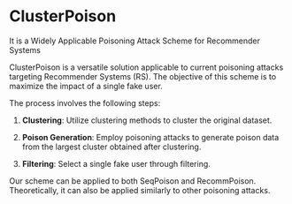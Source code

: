 # ClusterPoison

It is a Widely Applicable Poisoning Attack Scheme for Recommender Systems

ClusterPoison is a versatile solution applicable to current poisoning attacks targeting Recommender Systems (RS). The objective of this scheme is to maximize the impact of a single fake user.

The process involves the following steps:

1. **Clustering**: Utilize clustering methods to cluster the original dataset.

2. **Poison Generation**: Employ poisoning attacks to generate poison data from the largest cluster obtained after clustering.

3. **Filtering**: Select a single fake user through filtering.

Our scheme can be applied to both SeqPoison and RecommPoison. Theoretically, it can also be applied similarly to other poisoning attacks.
